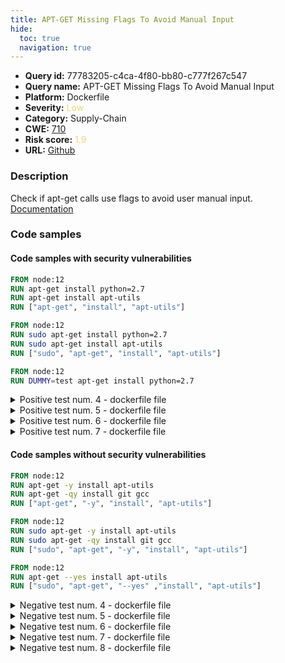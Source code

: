 ```yaml
---
title: APT-GET Missing Flags To Avoid Manual Input
hide:
  toc: true
  navigation: true
---
```


<style>
  .highlight .hll {
    background-color: #ff171742;
  }
  .md-content {
    max-width: 1100px;
    margin: 0 auto;
  }
</style>

-   **Query id:** 77783205-c4ca-4f80-bb80-c777f267c547
-   **Query name:** APT-GET Missing Flags To Avoid Manual Input
-   **Platform:** Dockerfile
-   **Severity:** <span style="color:#edd57e">Low</span>
-   **Category:** Supply-Chain
-   **CWE:** <a href="https://cwe.mitre.org/data/definitions/710.html" onclick="newWindowOpenerSafe(event, 'https://cwe.mitre.org/data/definitions/710.html')">710</a>
-   **Risk score:** <span style="color:#edd57e">1.9</span>
-   **URL:** [Github](https://github.com/Checkmarx/kics/tree/master/assets/queries/dockerfile/apt_get_missing_flags_to_avoid_manual_input)

### Description
Check if apt-get calls use flags to avoid user manual input.<br>
[Documentation](https://docs.docker.com/engine/reference/builder/#run)

### Code samples
#### Code samples with security vulnerabilities
```dockerfile title="Positive test num. 1 - dockerfile file" hl_lines="2 3 4"
FROM node:12
RUN apt-get install python=2.7
RUN apt-get install apt-utils
RUN ["apt-get", "install", "apt-utils"]

```
```dockerfile title="Positive test num. 2 - dockerfile file" hl_lines="2 3 4"
FROM node:12
RUN sudo apt-get install python=2.7
RUN sudo apt-get install apt-utils
RUN ["sudo", "apt-get", "install", "apt-utils"]

```
```dockerfile title="Positive test num. 3 - dockerfile file" hl_lines="2"
FROM node:12
RUN DUMMY=test apt-get install python=2.7

```
<details><summary>Positive test num. 4 - dockerfile file</summary>

```dockerfile hl_lines="2 3"
FROM node:12
RUN ["sudo", "apt-get", "-q" ,"install", "apt-utils"]
RUN sudo apt-get -q install apt-utils

```
</details>
<details><summary>Positive test num. 5 - dockerfile file</summary>

```dockerfile hl_lines="2 3"
FROM node:12
RUN ["sudo", "apt-get", "--quiet", "install", "apt-utils"] 
RUN sudo apt-get --quiet install apt-utils
```
</details>
<details><summary>Positive test num. 6 - dockerfile file</summary>

```dockerfile hl_lines="2 3"
FROM node:12
RUN sudo apt-get --quiet install sl
RUN ["apt-get", "--quiet" ,"install", "apt-utils"] 
```
</details>
<details><summary>Positive test num. 7 - dockerfile file</summary>

```dockerfile hl_lines="2 3"
FROM node:12
RUN sudo apt-get -q install sl
RUN ["apt-get", "-q", "install", "apt-utils"] 
```
</details>


#### Code samples without security vulnerabilities
```dockerfile title="Negative test num. 1 - dockerfile file"
FROM node:12
RUN apt-get -y install apt-utils
RUN apt-get -qy install git gcc
RUN ["apt-get", "-y", "install", "apt-utils"]

```
```dockerfile title="Negative test num. 2 - dockerfile file"
FROM node:12
RUN sudo apt-get -y install apt-utils
RUN sudo apt-get -qy install git gcc
RUN ["sudo", "apt-get", "-y", "install", "apt-utils"]

```
```dockerfile title="Negative test num. 3 - dockerfile file"
FROM node:12
RUN apt-get --yes install apt-utils
RUN ["sudo", "apt-get", "--yes" ,"install", "apt-utils"]

```
<details><summary>Negative test num. 4 - dockerfile file</summary>

```dockerfile
FROM node:12
RUN sudo apt-get -qq install apt-utils
RUN ["apt-get", "-qq", "install", "apt-utils"] 

```
</details>
<details><summary>Negative test num. 5 - dockerfile file</summary>

```dockerfile
FROM node:12
RUN apt-get --assume-yes install apt-utils
RUN ["sudo", "apt-get", "--assume-yes", "install", "apt-utils"] 

```
</details>
<details><summary>Negative test num. 6 - dockerfile file</summary>

```dockerfile
FROM node:12
RUN sudo apt-get -q=2 install apt-utils
RUN ["apt-get", "-q=2", "install", "apt-utils"]
```
</details>
<details><summary>Negative test num. 7 - dockerfile file</summary>

```dockerfile
FROM node:12
RUN apt-get --quiet --quiet install sl
RUN ["apt-get", "--quiet", "--quiet" ,"install", "apt-utils"] 

```
</details>
<details><summary>Negative test num. 8 - dockerfile file</summary>

```dockerfile
FROM node:12
RUN apt-get -q -q install sl
RUN ["apt-get", "-q", "-q", "apt-utils"]

```
</details>

